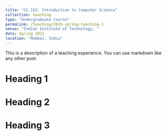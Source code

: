 ```yaml
---
title: "CS 152: Introduction to Computer Science"
collection: teaching
type: "Undergraduate Course"
permalink: /teaching/2015-spring-teaching-1
venue: "Indian Institute of Technology, "
date: Spring 2021
location: "Mumbai, India"
---
```


This is a description of a teaching experience. You can use markdown like any other post.

Heading 1
======

Heading 2
======

Heading 3
======
